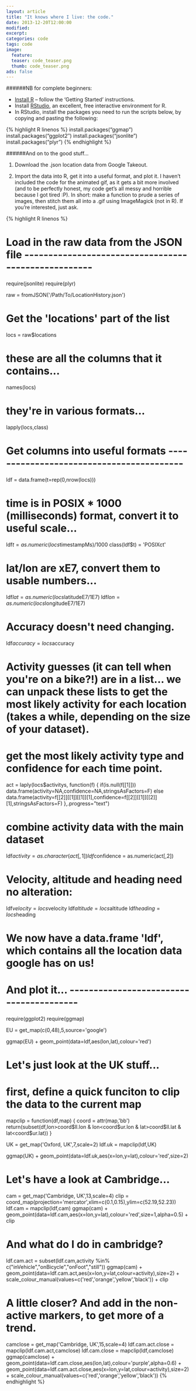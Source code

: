 ```yaml
---
layout: article
title: "It knows where I live: the code."
date: 2013-12-20T12:00:00
modified:
excerpt:
categories: code
tags: code
image:
  feature:
  teaser: code_teaser.png
  thumb: code_teaser.png
ads: false
---
```


######NB for complete beginners:

- [Install R](http://www.r-project.org/) – follow the ‘Getting Started’ instructions.
- Install [RStudio](http://www.rstudio.com/), an excellent, free interactive environment for R.
- In RStudio, install the packages you need to run the scripts below, by copying and pasting the following:

{% highlight R linenos %}
install.packages(“ggmap”)
install.packages(“ggplot2″)
install.packages(“jsonlite”)
install.packages(“plyr”)
{% endhighlight %}

######And on to the good stuff...
1) Download the .json location data from Google Takeout.

2) Import the data into R, get it into a useful format, and plot it.  I haven’t included the code for the animated gif, as it gets a bit more involved (and to be perfectly honest, my code get’s all messy and horrible because I got tired :P). In short: make a function to prude a series of images, then stitch them all into a .gif using ImageMagick (not in R). If you’re interested, just ask.

{% highlight R linenos %}
# Load in the raw data from the JSON file ----------------------------------------------------
require(jsonlite)
require(plyr)

raw = fromJSON('/Path/To/LocationHistory.json')

# Get the 'locations' part of the list
locs = raw$locations

# these are all the columns that it contains...
names(locs)
# they're in various formats...
lapply(locs,class)

# Get columns into useful formats -----------------------------------------

ldf = data.frame(t=rep(0,nrow(locs)))

# time is in POSIX * 1000 (milliseconds) format, convert it to useful scale...
ldf$t = as.numeric(locs$timestampMs)/1000
class(ldf$t) = 'POSIXct'

# lat/lon are xE7, convert them to usable numbers...
ldf$lat = as.numeric(locs$latitudeE7/1E7)
ldf$lon = as.numeric(locs$longitudeE7/1E7)

# Accuracy doesn't need changing.
ldf$accuracy = locs$accuracy

# Activity guesses (it can tell when you're on a bike?!) are in a list... we can unpack these lists to get the most likely activity for each location (takes a while, depending on the size of your dataset).

# get the most likely activity type and confidence for each time point.
act = laply(locs$activitys, function(f) {
 if(is.null(f[[1]])) data.frame(activity=NA,confidence=NA,stringsAsFactors=F) else data.frame(activity=f[[2]][[1]][[1]][1],confidence=f[[2]][[1]][[2]][1],stringsAsFactors=F)
},.progress="text")

# combine activity data with the main dataset
ldf$activity = as.character(act[,1])
ldf$confidence = as.numeric(act[,2])

# Velocity, altitude and heading need no alteration:
ldf$velocity = locs$velocity
ldf$altitude = locs$altitude
ldf$heading = locs$heading

# We now have a data.frame 'ldf', which contains all the location data google has on us!

# And plot it... ----------------------------------------

require(ggplot2)
require(ggmap)

EU = get_map(c(0,48),5,source='google')

ggmap(EU) + geom_point(data=ldf,aes(lon,lat),colour='red')

# Let's just look at the UK stuff...

# first, define a quick funciton to clip the data to the current map
mapclip = function(df,map) {
 coord = attr(map,'bb')
 return(subset(df,lon>coord$ll.lon & lon<coord$ur.lon & lat>coord$ll.lat & lat<coord$ur.lat))
}

UK = get_map('Oxford, UK',7,scale=2)
ldf.uk = mapclip(ldf,UK)

ggmap(UK) + geom_point(data=ldf.uk,aes(x=lon,y=lat),colour='red',size=2)

# Let's have a look at Cambridge...

cam = get_map('Cambridge, UK',13,scale=4)
clip = coord_map(projection='mercator',xlim=c(0.1,0.15),ylim=c(52.19,52.23))
ldf.cam = mapclip(ldf,cam)
ggmap(cam) + geom_point(data=ldf.cam,aes(x=lon,y=lat),colour='red',size=1,alpha=0.5) + clip

# And what do I do in cambridge?
ldf.cam.act = subset(ldf.cam,activity %in% c("inVehicle","onBicycle","onFoot","still"))
ggmap(cam) + geom_point(data=ldf.cam.act,aes(x=lon,y=lat,colour=activity),size=2) + scale_colour_manual(values=c('red','orange','yellow','black')) + clip

# A little closer? And add in the non-active markers, to get more of a trend.
camclose = get_map('Cambridge, UK',15,scale=4)
ldf.cam.act.close = mapclip(ldf.cam.act,camclose)
ldf.cam.close = mapclip(ldf,camclose)
ggmap(camclose) + geom_point(data=ldf.cam.close,aes(lon,lat),colour='purple',alpha=0.6) + geom_point(data=ldf.cam.act.close,aes(x=lon,y=lat,colour=activity),size=2) + scale_colour_manual(values=c('red','orange','yellow','black'))
{% endhighlight %}

